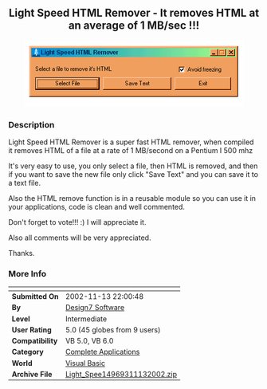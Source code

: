 ﻿<div align="center">

## Light Speed HTML Remover \- It removes HTML at an average of 1 MB/sec \!\!\!

<img src="PIC200211132354356697.gif">
</div>

### Description

Light Speed HTML Remover is a super fast HTML remover, when compiled it removes HTML of a file at a rate of 1 MB/second on a Pentium I 500 mhz

It's very easy to use, you only select a file, then HTML is removed, and then if you want to save the new file only click "Save Text" and you can save it to a text file.

Also the HTML remove function is in a reusable module so you can use it in your applications, code is clean and well commented.

Don't forget to vote!!! :) I will appreciate it.

Also all comments will be very appreciated.

Thanks.
 
### More Info
 


<span>             |<span>
---                |---
**Submitted On**   |2002-11-13 22:00:48
**By**             |[Design7 Software](https://github.com/Planet-Source-Code/PSCIndex/blob/master/ByAuthor/design7-software.md)
**Level**          |Intermediate
**User Rating**    |5.0 (45 globes from 9 users)
**Compatibility**  |VB 5\.0, VB 6\.0
**Category**       |[Complete Applications](https://github.com/Planet-Source-Code/PSCIndex/blob/master/ByCategory/complete-applications__1-27.md)
**World**          |[Visual Basic](https://github.com/Planet-Source-Code/PSCIndex/blob/master/ByWorld/visual-basic.md)
**Archive File**   |[Light\_Spee14969311132002\.zip](https://github.com/Planet-Source-Code/design7-software-light-speed-html-remover-it-removes-html-at-an-average-of-1-mb-sec__1-40698/archive/master.zip)








